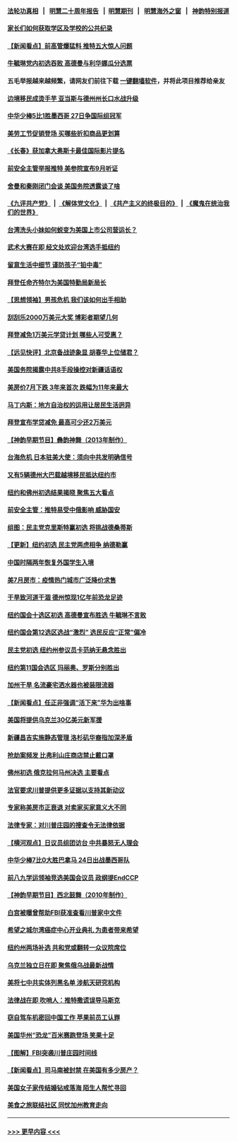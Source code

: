 #### [法轮功真相](https://github.com/gfw-breaker/truth/blob/master/README.md?t=0) &nbsp;&nbsp;|&nbsp;&nbsp; [明慧二十周年报告](https://github.com/gfw-breaker/mh-reports/blob/master/README.md?t=0) &nbsp;&nbsp;|&nbsp;&nbsp;[明慧期刊](https://github.com/gfw-breaker/mh-qikan) &nbsp;&nbsp;|&nbsp;&nbsp; [明慧海外之窗](https://github.com/gfw-breaker/mh-news/blob/master/README.md?t=0) &nbsp;&nbsp;|&nbsp;&nbsp; [神韵特别报道](https://github.com/gfw-breaker/mh-news/blob/master/shenyun.md?t=0)
#### [家长们如何获取学区及学校的公共纪录](../pages/nsc412/n13809637.md?t=08251551) 
#### [【新闻看点】前高管爆猛料 推特五大惊人问题](../pages/nsc412/n13808665.md?t=08251551) 
#### [牛毓琳党内初选吞败 高德曼与利华娜瓜分选票](../pages/nsc412/n13809602.md?t=08251551) 
#### 五毛举报越来越频繁，请网友们前往下载 [一键翻墙软件](https://github.com/gfw-breaker/ssr-accounts)，并将此项目推荐给亲友
#### [边境移民成烫手芋 亚当斯与德州州长口水战升级](../pages/nsc412/n13809584.md?t=08251551) 
#### [中华少棒5比1胜墨西哥 27日争国际组冠军](../pages/nsc412/n13809594.md?t=08251551) 
#### [美劳工节促销登场 买哪些折扣商品更划算](../pages/nsc412/n13809422.md?t=08251551) 
#### [《长春》获加拿大奥斯卡最佳国际影片提名](../pages/nsc412/n13809423.md?t=08251551) 
#### [前安全主管举报推特 美参院宣布9月听证](../pages/nsc412/n13809451.md?t=08251551) 
#### [舍曼和秦刚闭门会谈 美国务院透露谈了啥](../pages/nsc412/n13809463.md?t=08251551) 
#### [《九评共产党》](https://github.com/begood0513/9ping.md/blob/master/README.md) &nbsp;|&nbsp; [《解体党文化》](../../../../jtdwh.md/blob/master/README.md)  &nbsp;|&nbsp; [《共产主义的终极目的》](../../../../gczydzjmd.md/blob/master/README.md) &nbsp;|&nbsp; [《魔鬼在统治我们的世界》](../../../../mgztzwmdsj.md/blob/master/README.md) 
#### [台湾洗头小妹如何蜕变为美国上市公司营运长？](../pages/nsc412/n13809513.md?t=08251551) 
#### [武术大赛在即 经文处欢迎台湾选手抵纽约](../pages/nsc412/n13809428.md?t=08251551) 
#### [留意生活中细节 谨防孩子“铅中毒”](../pages/nsc412/n13809479.md?t=08251551) 
#### [拜登任命齐特尔为美国特勤局新局长](../pages/nsc412/n13809397.md?t=08251551) 
#### [【思想领袖】男孩危机 我们该如何出手相助](../pages/nsc412/n13802005.md?t=08251551) 
#### [刮刮乐2000万美元大奖 博彩者期望几何](../pages/nsc412/n13809417.md?t=08251551) 
#### [拜登减免1万美元学贷计划 哪些人可受惠？](../pages/nsc412/n13809400.md?t=08251551) 
#### [【远见快评】北京备战迹象显 胡春华上位储君？](../pages/nsc412/n13809399.md?t=08251551) 
#### [美国务院揭露中共8手段操控对新疆话语权](../pages/nsc412/n13809373.md?t=08251551) 
#### [美房价7月下跌 3年来首次 跌幅为11年来最大](../pages/nsc412/n13809389.md?t=08251551) 
#### [马丁内斯：地方自治权的运用让居民生活迥异](../pages/nsc412/n13809402.md?t=08251551) 
#### [拜登宣布学贷减免 最高可少还2万美元](../pages/nsc412/n13809308.md?t=08251551) 
#### [【神韵早期节目】彝韵神舞（2013年制作）](../pages/nsc412/n13809314.md?t=08251551) 
#### [台海危机 日本驻美大使：须向中共发明确信号](../pages/nsc412/n13809271.md?t=08251551) 
#### [又有5辆德州大巴载越境移民抵达纽约市](../pages/nsc412/n13808588.md?t=08251551) 
#### [纽约和佛州初选结果揭晓 聚焦五大看点](../pages/nsc412/n13809187.md?t=08251551) 
#### [前安全主管：推特易受中俄影响 威胁国安](../pages/nsc412/n13809015.md?t=08251551) 
#### [组图：民主党克里斯特赢初选 将挑战德桑蒂斯](../pages/nsc412/n13809092.md?t=08251551) 
#### [【更新】纽约初选 民主党两虎相争 纳德勒赢](../pages/nsc412/n13808579.md?t=08251551) 
#### [中国时隔两年恢复外国学生入境](../pages/nsc412/n13809012.md?t=08251551) 
#### [美7月房市：疫情热门城市广泛降价求售](../pages/nsc412/n13808987.md?t=08251551) 
#### [干旱致河道干涸 德州惊现1亿年前恐龙足迹](../pages/nsc412/n13808811.md?t=08251551) 
#### [纽约国会十选区初选 高德曼宣布胜选 牛毓琳不言败](../pages/nsc412/n13808889.md?t=08251551) 
#### [纽约国会第12选区选战“激烈” 选民反应“正常”偏冷](../pages/nsc412/n13808884.md?t=08251551) 
#### [民主党初选 纽约州参议员卡范纳无悬念胜出](../pages/nsc412/n13808881.md?t=08251551) 
#### [纽约第11国会选区 玛丽奥、罗斯分别胜出](../pages/nsc412/n13808887.md?t=08251551) 
#### [加州干旱 名流豪宅洒水器也被装限流器](../pages/nsc412/n13808901.md?t=08251551) 
#### [【新闻看点】任正非强调“活下来”华为出啥事](../pages/nsc412/n13807979.md?t=08251551) 
#### [美国将提供乌克兰30亿美元新军援](../pages/nsc412/n13808768.md?t=08251551) 
#### [新疆昌吉实施静态管理 洛杉矶华裔指加深矛盾](../pages/nsc412/n13808820.md?t=08251551) 
#### [抢劫案频发 比弗利山庄商店禁止戴口罩](../pages/nsc412/n13808796.md?t=08251551) 
#### [佛州初选 俄克拉何马州决选  主要看点](../pages/nsc412/n13808578.md?t=08251551) 
#### [法官要求川普提供更多证据以支持其新动议](../pages/nsc412/n13808691.md?t=08251551) 
#### [专家称美房市正衰退 对卖家买家意义大不同](../pages/nsc412/n13808627.md?t=08251551) 
#### [法律专家：对川普庄园的搜查令无法律依据](../pages/nsc412/n13808534.md?t=08251551) 
#### [【横河观点】日议员组团访台 中共暴怒无人理会](../pages/nsc412/n13808647.md?t=08251551) 
#### [中华少棒7比0大胜巴拿马 24日出战墨西哥队](../pages/nsc412/n13808658.md?t=08251551) 
#### [前八九学运领袖竞选美国会议员 政纲提EndCCP](../pages/nsc412/n13808656.md?t=08251551) 
#### [【神韵早期节目】西北鼓舞（2010年制作）](../pages/nsc412/n13808589.md?t=08251551) 
#### [白宫被曝曾帮助FBI获准查看川普家中文件](../pages/nsc412/n13808624.md?t=08251551) 
#### [希望之城尔湾癌症中心开业典礼 为患者带来希望](../pages/nsc412/n13808593.md?t=08251551) 
#### [纽约州两场补选 共和党或翻转一众议院席位](../pages/nsc412/n13808526.md?t=08251551) 
#### [乌克兰独立日在即 聚焦俄乌战最新战情](../pages/nsc412/n13808416.md?t=08251551) 
#### [美将七中共实体列黑名单 涉航天研究机构](../pages/nsc412/n13808533.md?t=08251551) 
#### [法律战在即 吹哨人：推特撒谎误导马斯克](../pages/nsc412/n13808505.md?t=08251551) 
#### [窃自驾车机密回中国工作 苹果前员工认罪](../pages/nsc412/n13808034.md?t=08251551) 
#### [美国华州“恐龙”百米赛跑登场 笑果十足](../pages/nsc412/n13808218.md?t=08251551) 
#### [【图解】FBI突袭川普庄园时间线](../pages/nsc412/n13808112.md?t=08251551) 
#### [【新闻看点】司马南被封禁 在美国有多少房产？](../pages/nsc412/n13807882.md?t=08251551) 
#### [美国女子家传结婚钻戒落海 陌生人帮忙寻回](../pages/nsc412/n13808083.md?t=08251551) 
#### [美食之旅联结社区 同忧加州教育走向](../pages/nsc412/n13808180.md?t=08251551) 

----
#### [ >>> 更早内容 <<< ](../indexes/nsc412-earlier.md)
